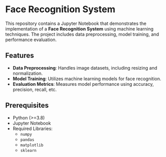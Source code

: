 # Face Recognition System

This repository contains a Jupyter Notebook that demonstrates the implementation of a **Face Recognition System** using machine learning techniques. The project includes data preprocessing, model training, and performance evaluation.

## Features
- **Data Preprocessing**: Handles image datasets, including resizing and normalization.
- **Model Training**: Utilizes machine learning models for face recognition.
- **Evaluation Metrics**: Measures model performance using accuracy, precision, recall, etc.

## Prerequisites
- Python (>=3.8)
- Jupyter Notebook
- Required Libraries:
  - `numpy`
  - `pandas`
  - `matplotlib`
  - `sklearn`
